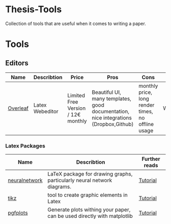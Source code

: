 # Thesis-Tools
Collection of tools that are useful when it comes to writing a paper.

# Tools

## Editors

| Name | Describtion | Price | Pros | Cons | Type |
| ----------- | ----------- | ----------- | ----------- | ----------- | ----------- |
| [Overleaf](https://www.overleaf.com/project) | Latex Webeditor | Limited Free Version / 12€ monthly | Beautiful UI, many templates, good documentation, nice integrations (Dropbox,Github) | monthly price, long render times, no offline usage | Website/Webapplications |

### Latex Packages

| Name | Describtion | Further reads |
| ----------- | ----------- | ----------- |
| [neuralnetwork](https://github.com/battlesnake/neural) | LaTeX package for drawing graphs, particularly neural network diagrams. | [Tutorial](https://github.com/battlesnake/neural)  |
| [tikz](https://www.overleaf.com/learn/latex/TikZ_package) | tool to create graphic elements in Latex | [Tutorial](https://www.overleaf.com/project)  |
| [pgfplots](https://www.overleaf.com/learn/latex/Pgfplots_package) | Generate plots withing your paper, can be used directly with matplotlib | [Tutorial](https://blog.martisak.se/2019/09/29/publication_ready_figures/)  |

## Research and Citation

| Name | Describtion | Price | Pros | Cons | Type |
| ----------- | ----------- | ----------- | ----------- | ----------- | ----------- |
| [Sci-Hub](https://www.google.com/search?q=sci+hub) | Free research papers | - | - | change of url | Website |
| [Zotero](https://www.zotero.org) | Research assistant to help you collect, organize, cite, and share research | Free | Latex integration, browser extension, fast, easy to use | - | Application: Mac, Windows, Linux |
| [scite_](https://scite.ai/) | Find research papers for content | 8€ monthly | Browser extension | Price | Webapplication, Browser Extension |
| [Papers with code ](https://paperswithcode.com) | -----------| -----------| ----------- | ----------- | Website |

## Other

| Name | Describtion | Price | Pros | Cons | Type |
| ----------- | ----------- | ----------- | ----------- | ----------- | ----------- |
| [quillbot](https://quillbot.com) | ----------- | ----------- | ----------- | ----------- | ----------- |
https://mathpix.com/

# Templates
This repository features the following templates:

# Tips & Tricks

#
